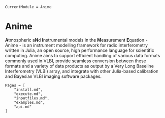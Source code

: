 ```@meta
CurrentModule = Anime
```

# Anime

**A**tmospheric a**N**d **I**nstrumental models in the **M**easurement **E**quation - Anime - is an instrument modelling framework for radio interferometry written in Julia, an open source, high performance language for scientific computing. Anime aims to support efficient handling of various data formats commonly used in VLBI, provide seamless conversion between these formats and a variety of data products as output by a Very Long Baseline Interferometry (VLBI) array, and integrate with other Julia-based calibration and Bayesian VLBI imaging software packages.

```@contents
Pages = [
    "install.md",
    "execute.md",
    "inputfiles.md",
    "examples.md",
    "api.md"
]
```